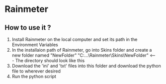 # Rainmeter
## How to use it ?
1. Install Rainmeter on the local computer and set its path in the Environment Variables
2. In the installaion path of Rainmeter, go into Skins folder and create a new folder named "NewFolder"
   "C:...\Rainmeter\Skins\NewFolder" <--- The directory should look like this 
3. Download the 'ini' and 'txt' files into this folder and download the python file to wherever desired
4. Run the python script
